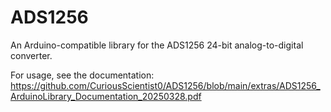# ADS1256
An Arduino-compatible library for the ADS1256 24-bit analog-to-digital converter.

For usage, see the documentation: https://github.com/CuriousScientist0/ADS1256/blob/main/extras/ADS1256_ArduinoLibrary_Documentation_20250328.pdf
